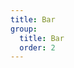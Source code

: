 ```yaml
---
title: Bar
group:
  title: Bar
  order: 2
---
```


<code src="../../../../docs/.demos/bar/index.tsx" />

<API />
